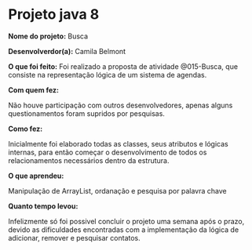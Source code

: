 # Projeto java 8

<b>Nome do projeto:</b> Busca

<b>Desenvolverdor(a):</b> Camila Belmont

<b>O que foi feito:</b> Foi realizado a proposta de atividade @015-Busca, que consiste na representação lógica de um sistema de agendas.

<b>Com quem fez:</b>
<p>Não houve participação com outros desenvolvedores, apenas alguns questionamentos foram supridos por pesquisas.</p>

<b>Como fez:</b>
<p>Inicialmente foi elaborado todas as classes, seus atributos e lógicas internas, para então começar o desenvolvimento de todos os relacionamentos necessários dentro da estrutura.</p>

<b>O que aprendeu:</b>
<p>Manipulação de ArrayList, ordanação e pesquisa por palavra chave</p>

<b>Quanto tempo levou:</b>
<p>Infelizmente só foi possivel concluir o projeto uma semana após o prazo, devido as dificuldades encontradas com a implementação da lógica de adicionar, remover e pesquisar contatos.</p>
